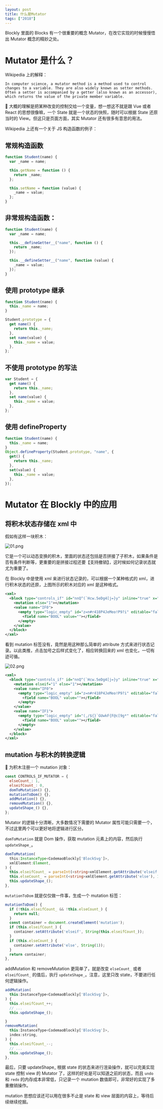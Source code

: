 ```yaml
---
layout: post
title: 什么是Mutator
tags: ["2018"]
---
```


Blockly 里面的 Blocks 有一个很重要的概念 Mutator，在改它实现的时候慢慢悟出 Mutator 概念的精妙之处。

# Mutator 是什么？

Wikipedia 上的解释：

```
In computer science, a mutator method is a method used to control changes to a variable. They are also widely known as setter methods. Often a setter is accompanied by a getter (also known as an accessor), which returns the value of the private member variable.
```

 大概的理解是把某种改变的控制交给一个变量，想一想这不就是跟 Vue 或者 React 的思想很像嘛，一个 State 就是一个状态的快照，随时可以根据 State 还原当时的 View。但这只是页面方面，其实 Mutator 还有很多有意思的用法。

Wikipedia 上还有一个关于 JS 构造函数的例子：

## 常规构造函数

```js
function Student(name) {
  var _name = name;

  this.getName = function () {
    return _name;
  };

  this.setName = function (value) {
    _name = value;
  };
}
```

## 非常规构造函数：

```js
function Student(name) {
  var _name = name;

  this.__defineGetter__("name", function () {
    return _name;
  });

  this.__defineSetter__("name", function (value) {
    _name = value;
  });
}
```

## 使用 prototype 继承

```js
function Student(name) {
  this._name = name;
}

Student.prototype = {
  get name() {
    return this._name;
  },
  set name(value) {
    this._name = value;
  },
};
```

## 不使用 prototype 的写法

```js
var Student = {
  get name() {
    return this._name;
  },
  set name(value) {
    this._name = value;
  },
};
```

## 使用 defineProperty

```js
function Student(name) {
  this._name = name;
}
Object.defineProperty(Student.prototype, "name", {
  get() {
    return this._name;
  },
  set(value) {
    this._name = value;
  },
});
```

# Mutator 在 Blockly 中的应用

## 将积木状态存储在 xml 中

假如有这样一块积木：

![01.png](https://cdn-1257430323.cos.ap-guangzhou.myqcloud.com/assets/imgs/20210505083755_4e78780527626f0b15b5000011474f7d.png)

它是一个可以动态变换的积木，里面的状态还包括是否拼接了子积木，如果条件是否有条件判断等，更重要的是拼接过程还要【支持撤销】，这时候如何记录状态就尤为重要了。

在 Blockly 中是使用 xml 来进行状态记录的，可以根据一个某种格式的 xml，进行积木状态的还原，上图所示的积木对应的 xml 是这种格式。

```xml
<xml>
  <block type="controls_if" id="nnQ^(`Hcw.5eDg4[j=}y" inline="true" x="77" y="-266">
    <mutation else="1"></mutation>
    <value name="IF0">
      <empty type="logic_empty" id="z=n#r418P4JeMeo!P9?i" editable="false">
        <field name="BOOL" value=""></field>
      </empty>
    </value>
  </block>
</xml>
```

看到 mutation 标签没有，竟然是用这种那么简单的 attribute 方式来进行状态记录。以此类推，点击加号之后样式变化了，相应转换回来的 xml 也变化，一切有迹可循。

![02.png](https://cdn-1257430323.cos.ap-guangzhou.myqcloud.com/assets/imgs/20210505083803_7c2d7286f8edecf0e9137f9c1be51dfe.png)

```xml
<xml>
  <block type="controls_if" id="nnQ^(`Hcw.5eDg4[j=}y" inline="true" x="77" y="-266">
    <mutation elseif="1" else="1"></mutation>
    <value name="IF0">
      <empty type="logic_empty" id="z=n#r418P4JeMeo!P9?i" editable="false">
        <field name="BOOL" value=""></field>
      </empty>
    </value>
    <value name="IF1">
      <empty type="logic_empty" id="(,/${}`GUwkF{F@c[9g*" editable="false">
        <field name="BOOL" value=""></field>
      </empty>
    </value>
  </block>
</xml>
```

## mutation 与积木的转换逻辑

 为积木注册一个 mutation 对象：

```js
const CONTROLS_IF_MUTATOR = {
  elseCount_: 1,
  elseifCount_: 0,
  domToMutation() {},
  mutationToDom() {},
  addMutation() {},
  removeMutation() {},
  updateShape_() {},
};
```

Mutator 的逻辑十分清晰，大多数情况下需要的 Mutator 属性可能只需要一个，不过这里两个可以更好地将逻辑进行区分。

`domToMutation` 就是 Dom 操作，获取 mutation 元素上的内容，然后执行 `updateShape_`。

```ts
domToMutation(
  this:InstanceType<CodemaoBlockly['BlockSvg']>,
  xmlElement:Element,
) {
  this.elseifCount_ = parseInt(<string>xmlElement.getAttribute('elseif'), 10) || 0;
  this.elseCount_ = parseInt(<string>xmlElement.getAttribute('else'), 10) || 0;
  this.updateShape_();
},
```

`mutationToDom` 就是仅仅做一件事，生成一个 mutation 标签：

```ts
mutationToDom() {
  if (!this.elseifCount_ && !this.elseCount_) {
    return null;
  }
  const container = document.createElement('mutation');
  if (this.elseifCount_) {
    container.setAttribute('elseif', String(this.elseifCount_));
  }
  if (this.elseCount_) {
    container.setAttribute('else', String(1));
  }
  return container;
},
```

addMutation 和 removeMutation 更简单了，就是改变 `elseCount_` 或者 `elseifCount_` 的值后，执行 `updateShape_`。注意，这里只改 state，不要进行任何逻辑操作。

```js
addMutation(
  this:InstanceType<CodemaoBlockly['BlockSvg']>,
) {
  this.elseifCount_++;
  // ...
  this.updateShape_();

}
removeMutation(
  this:InstanceType<CodemaoBlockly['BlockSvg']>,
  index:string,
) {
  this.elseifCount_--;
  // ...
  this.updateShape_();
},
```

最后，只要 updateShape\_ 根据 state 的状态来进行渲染操作，就可以完美实现 state 控制 view 的 Mutator 了，这样的好处是可以知道之前的状态，而且 `undo` 和 `redo` 的内存成本非常低，只记录一个 mutation 数值即可，非常好的实现了多重撤销操作。

mutation 思想应该还可以用在很多不止是 state 和 view 层面的内容上，等待后续继续挖掘。
